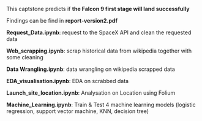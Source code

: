 This captstone predicts if **the Falcon 9 first stage will land successfully**

Findings can be find in **report-version2.pdf**

**Request_Data.ipynb**: request to the SpaceX API and clean the requested data

**Web_scrapping.ipynb**: scrap historical data from wikipedia together with some cleaning

**Data Wrangling.ipynb**: data wrangling on wikipedia scrapped data

**EDA_visualisation.ipynb**: EDA on scrabbed data

**Launch_site_location.ipynb**: Analysation on Location using Folium 

**Machine_Learning.ipynb**: Train & Test 4 machine learning models (logistic regression, support vector machine, KNN, decision tree)





